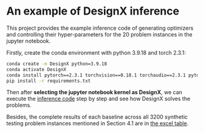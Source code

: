 # An example of DesignX inference

This project provides the example inference code of generating optimizers and controlling their hyper-parameters for the 20 problem instances in the jupyter notebook.

Firstly, create the conda environment with python 3.9.18 and torch 2.3.1:

```bash
conda create -n DesignX python=3.9.18
conda activate DesignX
conda install pytorch==2.3.1 torchvision==0.18.1 torchaudio==2.3.1 pytorch-cuda=12.1 -c pytorch -c nvidia
pip install -r requirements.txt
```

Then after **selecting the jupyter notebook kernel as DesignX**, we can execute the [inference code](inference.ipynb) step by step and see how DesignX solves the problems.

Besides, the complete results of each baseline across all 3200 synthetic testing problem instances mentioned in Section 4.1 are in [the excel table](complete_results.xlsx).
